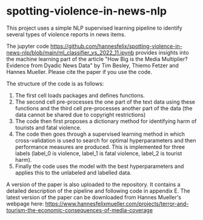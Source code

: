 # spotting-violence-in-news-nlp
This project uses a simple NLP supervised learning pipeline to identify several types of violence reports in news items.

The jupyter code https://github.com/hannesfelix/spotting-violence-in-news-nlp/blob/main/ml_classifier_vs_2022_11.ipynb provides insights into the machine learning part of the article "How Big is the Media Multiplier? Evidence from Dyadic News Data" by Tim Besley, Thiemo Fetzer and Hannes Mueller. Please cite the paper if you use the code.

The structure of the code is as follows: 
1. The first cell loads packages and defines functions.
2. The second cell pre-processes the one part of the text data using these functions and the third cell pre-processes another part of the data (the data cannot be shared due to copyright restrictions)
3. The code then first proposes a dictionary method for identifying harm of tourists and fatal violence.
4. The code then goes through a supervised learning method in which cross-validation is used to search for optimal hyperparameters and then performance measures are produced. This is implemented for three labels (label_0 is violence, label_1 is fatal violence, label_2 is tourist harm).
5. Finally the code uses the model with the best hyperparameters and applies this to the unlabeled and labelled data.

A version of the paper is also uploaded to the repository. It contains a detailed description of the pipeline and following code in appendix E. The latest version of the paper can be downloaded from Hannes Mueller's webpage here: https://www.hannesfelixmueller.com/projects/terror-and-tourism-the-economic-consequences-of-media-coverage
